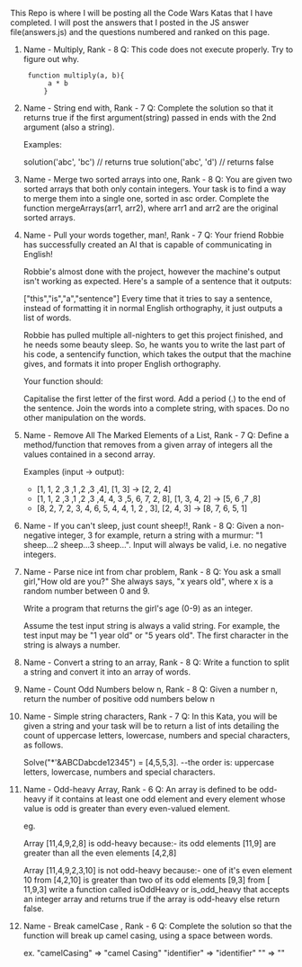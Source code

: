 This Repo is where I will be posting all the Code Wars Katas that I have completed. I will post the answers that I posted in the JS answer file(answers.js) and the questions numbered and ranked on this page.

1. Name - Multiply, Rank - 8
    Q: This code does not execute properly. Try to figure out why.

        function multiply(a, b){
             a * b
            }

2. Name - String end with, Rank - 7
    Q: Complete the solution so that it returns true if the first argument(string) passed in ends with the 2nd argument (also a string).

    Examples:

    solution('abc', 'bc') // returns true
    solution('abc', 'd') // returns false

3. Name - Merge two sorted arrays into one, Rank - 8
    Q: You are given two sorted arrays that both only contain integers. Your task is to find a way to merge them into a single one, sorted in asc order. Complete the function mergeArrays(arr1, arr2), where arr1 and arr2 are the original sorted arrays.

4. Name - Pull your words together, man!, Rank - 7
    Q: Your friend Robbie has successfully created an AI that is capable of communicating in English!

    Robbie's almost done with the project, however the machine's output isn't working as expected. Here's a sample of a sentence that it outputs:

    ["this","is","a","sentence"]
    Every time that it tries to say a sentence, instead of formatting it in normal English orthography, it just outputs a list of words.

    Robbie has pulled multiple all-nighters to get this project finished, and he needs some beauty sleep. So, he wants you to write the last part of his code, a sentencify function, which takes the output that the machine gives, and formats it into proper English orthography.

    Your function should:

    Capitalise the first letter of the first word.
    Add a period (.) to the end of the sentence.
    Join the words into a complete string, with spaces.
    Do no other manipulation on the words.

5. Name - Remove All The Marked Elements of a List, Rank - 7
    Q: Define a method/function that removes from a given array of integers all the values contained in a second array.

    Examples (input -> output):
    * [1, 1, 2 ,3 ,1 ,2 ,3 ,4], [1, 3] -> [2, 2, 4]
    * [1, 1, 2 ,3 ,1 ,2 ,3 ,4, 4, 3 ,5, 6, 7, 2, 8], [1, 3, 4, 2] -> [5, 6 ,7 ,8]
    * [8, 2, 7, 2, 3, 4, 6, 5, 4, 4, 1, 2 , 3], [2, 4, 3] -> [8, 7, 6, 5, 1]

6. Name - If you can't sleep, just count sheep!!, Rank - 8
    Q: Given a non-negative integer, 3 for example, return a string with a murmur: "1 sheep...2 sheep...3 sheep...". Input will always be valid, i.e. no negative integers.

7. Name - Parse nice int from char problem, Rank - 8 
    Q: You ask a small girl,"How old are you?" She always says, "x years old", where x is a random number between 0 and 9.

    Write a program that returns the girl's age (0-9) as an integer.

    Assume the test input string is always a valid string. For example, the test input may be "1 year old" or "5 years old". The first character in the string is always a number.

8. Name - Convert a string to an array, Rank - 8
    Q: Write a function to split a string and convert it into an array of words.

9. Name - Count Odd Numbers below n, Rank - 8
    Q: Given a number n, return the number of positive odd numbers below n

10. Name - Simple string characters, Rank - 7
    Q: In this Kata, you will be given a string and your task will be to return a list of ints detailing the count of uppercase letters, lowercase, numbers and special characters, as follows.

    Solve("*'&ABCDabcde12345") = [4,5,5,3]. 
    --the order is: uppercase letters, lowercase, numbers and special characters.

11. Name - Odd-heavy Array, Rank - 6
    Q: An array is defined to be odd-heavy if it contains at least one odd element and every element whose value is odd is greater than every even-valued element.

    eg.

    Array [11,4,9,2,8] is odd-heavy 
    because:- its odd elements [11,9] are greater than all the even elements [4,2,8]

    Array [11,4,9,2,3,10] is not odd-heavy
    because:- one of it's even element 10 from [4,2,10] is greater than two of its odd elements [9,3] from [ 11,9,3]
    write a function called isOddHeavy or is_odd_heavy that accepts an integer array and returns true if the array is odd-heavy else return false.

12. Name - Break camelCase , Rank - 6
    Q: Complete the solution so that the function will break up camel casing, using a space between words.

    ex.
    "camelCasing"  =>  "camel Casing"
    "identifier"   =>  "identifier"
    ""             =>  ""